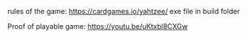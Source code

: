 rules of the game: https://cardgames.io/yahtzee/
exe file in build folder

Proof of playable game: https://youtu.be/uKtxbl8CXGw